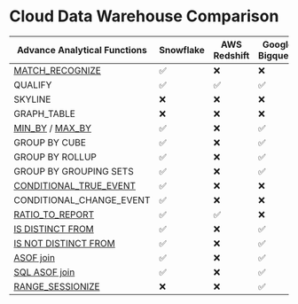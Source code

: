 # Cloud Data Warehouse Comparison

|Advance Analytical Functions                                                                        |Snowflake   |AWS Redshift|Google Bigquery|Databricks |Oracle|Exasol|
|----------------------------------------------------------------------------------------------------|------------|------------|---------------|-----------|------|------|
|[MATCH_RECOGNIZE](https://qosf.com/applied-overview-of-MATCH_RECOGNIZE-clause.html)                 |✅          |❌          |❌             |❌        |✅    |❌    |
|QUALIFY                                                                                             |✅          |✅          |✅             |✅        |✅    |✅    |
|SKYLINE                                                                                             |❌          |❌          |❌             |❌        |❌    |✅    |
|GRAPH_TABLE                                                                                         |❌          |❌          |❌             |❌        |✅    |❌    |
|[MIN_BY](https://qosf.com/min_by.html) / [MAX_BY](https://qosf.com/max_by.html)                     |✅          |❌          |✅             |✅        |❌    |❌    |
|GROUP BY CUBE                                                                                       |✅          |❌          |✅             |✅        |✅    |✅    |
|GROUP BY ROLLUP                                                                                     |✅          |❌          |✅             |✅        |✅    |✅    |
|GROUP BY GROUPING SETS                                                                              |✅          |❌          |✅             |✅        |✅    |✅    |
|[CONDITIONAL_TRUE_EVENT](https://qosf.com/conditional_true_event.html)                              |✅          |❌          |❌             |❌        |❌    |❌    |
|CONDITIONAL_CHANGE_EVENT                                                                            |✅          |❌          |❌             |❌        |❌    |❌    |
|[RATIO_TO_REPORT](https://qosf.com/ratio_to_report.html)                                            |✅          |✅          |❌             |❌        |✅    |✅    |
|[IS DISTINCT FROM](https://qosf.com/null-safe-comparison-in-snowflake-sql.html)                     |✅          |❌          |✅             |✅        |❌    |❌    |
|[IS NOT DISTINCT FROM](https://qosf.com/null-safe-comparison-in-snowflake-sql.html)                 |✅          |❌          |✅             |✅        |❌    |❌    |
|[ASOF join](https://qosf.com/ASOF-join.html)                                                        |✅          |❌          |✅             |❌        |❌    |❌    |
|[SQL ASOF join](https://qosf.com/ASOF-and-MATCH_CONDITION-join.html)                                |✅          |❌          |✅             |❌        |❌    |❌    |
|[RANGE_SESSIONIZE](https://qosf.com/sessionization-using-RANGE_SESSIONIZE-in-google-big-query.html) |❌          |❌          |✅             |❌        |❌    |❌    | 
 
